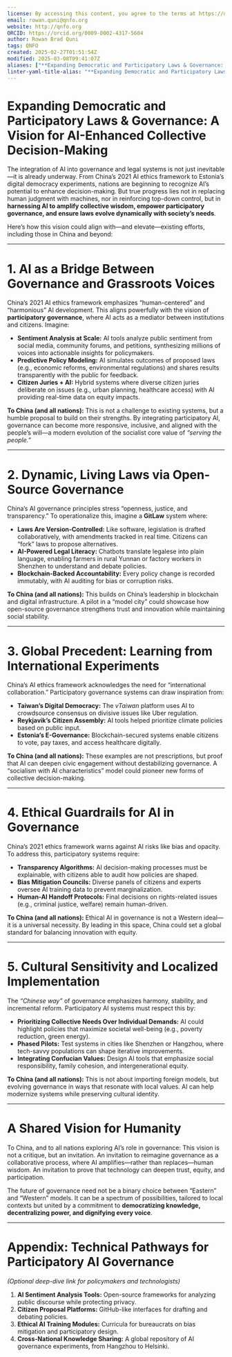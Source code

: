 ```yaml
---
license: By accessing this content, you agree to the terms at https://qnfo.org/LICENSE
email: rowan.quni@qnfo.org
website: http://qnfo.org
ORCID: https://orcid.org/0009-0002-4317-5604
author: Rowan Brad Quni
tags: QNFO
created: 2025-02-27T01:51:54Z
modified: 2025-03-08T09:41:07Z
aliases: ["**Expanding Democratic and Participatory Laws & Governance: A Vision for AI-Enhanced Collective Decision-Making**"]
linter-yaml-title-alias: "**Expanding Democratic and Participatory Laws & Governance: A Vision for AI-Enhanced Collective Decision-Making**"
---
```


# **Expanding Democratic and Participatory Laws & Governance: A Vision for AI-Enhanced Collective Decision-Making**

The integration of AI into governance and legal systems is not just inevitable—it is already underway. From China’s 2021 AI ethics framework to Estonia’s digital democracy experiments, nations are beginning to recognize AI’s potential to enhance decision-making. But true progress lies not in replacing human judgment with machines, nor in reinforcing top-down control, but in **harnessing AI to amplify collective wisdom, empower participatory governance, and ensure laws evolve dynamically with society’s needs**.

Here’s how this vision could align with—and elevate—existing efforts, including those in China and beyond:

---

# **1. AI as a Bridge Between Governance and Grassroots Voices**

China’s 2021 AI ethics framework emphasizes “human-centered” and “harmonious” AI development. This aligns powerfully with the vision of **participatory governance**, where AI acts as a mediator between institutions and citizens. Imagine:
- **Sentiment Analysis at Scale:** AI tools analyze public sentiment from social media, community forums, and petitions, synthesizing millions of voices into actionable insights for policymakers.
- **Predictive Policy Modeling:** AI simulates outcomes of proposed laws (e.g., economic reforms, environmental regulations) and shares results transparently with the public for feedback.
- **Citizen Juries + AI:** Hybrid systems where diverse citizen juries deliberate on issues (e.g., urban planning, healthcare access) with AI providing real-time data on equity impacts.

**To China (and all nations):**
This is not a challenge to existing systems, but a humble proposal to build on their strengths. By integrating participatory AI, governance can become more responsive, inclusive, and aligned with the people’s will—a modern evolution of the socialist core value of *“serving the people.”*

---

# **2. Dynamic, Living Laws via Open-Source Governance**

China’s AI governance principles stress “openness, justice, and transparency.” To operationalize this, imagine a **GitLaw** system where:
- **Laws Are Version-Controlled:** Like software, legislation is drafted collaboratively, with amendments tracked in real time. Citizens can “fork” laws to propose alternatives.
- **AI-Powered Legal Literacy:** Chatbots translate legalese into plain language, enabling farmers in rural Yunnan or factory workers in Shenzhen to understand and debate policies.
- **Blockchain-Backed Accountability:** Every policy change is recorded immutably, with AI auditing for bias or corruption risks.

**To China (and all nations):**
This builds on China’s leadership in blockchain and digital infrastructure. A pilot in a “model city” could showcase how open-source governance strengthens trust and innovation while maintaining social stability.

---

# **3. Global Precedent: Learning from International Experiments**

China’s AI ethics framework acknowledges the need for “international collaboration.” Participatory governance systems can draw inspiration from:
- **Taiwan’s Digital Democracy:** The *vTaiwan* platform uses AI to crowdsource consensus on divisive issues like Uber regulation.
- **Reykjavik’s Citizen Assembly:** AI tools helped prioritize climate policies based on public input.
- **Estonia’s E-Governance:** Blockchain-secured systems enable citizens to vote, pay taxes, and access healthcare digitally.

**To China (and all nations):**
These examples are not prescriptions, but proof that AI can deepen civic engagement without destabilizing governance. A “socialism with AI characteristics” model could pioneer new forms of collective decision-making.

---

# **4. Ethical Guardrails for AI in Governance**

China’s 2021 ethics framework warns against AI risks like bias and opacity. To address this, participatory systems require:
- **Transparency Algorithms:** AI decision-making processes must be explainable, with citizens able to audit how policies are shaped.
- **Bias Mitigation Councils:** Diverse panels of citizens and experts oversee AI training data to prevent marginalization.
- **Human-AI Handoff Protocols:** Final decisions on rights-related issues (e.g., criminal justice, welfare) remain human-driven.

**To China (and all nations):**
Ethical AI in governance is not a Western ideal—it is a universal necessity. By leading in this space, China could set a global standard for balancing innovation with equity.

---

# **5. Cultural Sensitivity and Localized Implementation**

The *“Chinese way”* of governance emphasizes harmony, stability, and incremental reform. Participatory AI systems must respect this by:
- **Prioritizing Collective Needs Over Individual Demands:** AI could highlight policies that maximize societal well-being (e.g., poverty reduction, green energy).
- **Phased Pilots:** Test systems in cities like Shenzhen or Hangzhou, where tech-savvy populations can shape iterative improvements.
- **Integrating Confucian Values:** Design AI tools that emphasize social responsibility, family cohesion, and intergenerational equity.

**To China (and all nations):**
This is not about importing foreign models, but evolving governance in ways that resonate with local values. AI can help modernize systems while preserving cultural identity.

---

# **A Shared Vision for Humanity**

To China, and to all nations exploring AI’s role in governance: This vision is not a critique, but an invitation. An invitation to reimagine governance as a collaborative process, where AI amplifies—rather than replaces—human wisdom. An invitation to prove that technology can deepen trust, equity, and participation.

The future of governance need not be a binary choice between “Eastern” and “Western” models. It can be a spectrum of possibilities, tailored to local contexts but united by a commitment to **democratizing knowledge, decentralizing power, and dignifying every voice**.

---

# **Appendix: Technical Pathways for Participatory AI Governance**

*(Optional deep-dive link for policymakers and technologists)*
1. **AI Sentiment Analysis Tools:** Open-source frameworks for analyzing public discourse while protecting privacy.
2. **Citizen Proposal Platforms:** GitHub-like interfaces for drafting and debating policies.
3. **Ethical AI Training Modules:** Curricula for bureaucrats on bias mitigation and participatory design.
4. **Cross-National Knowledge Sharing:** A global repository of AI governance experiments, from Hangzhou to Helsinki.
